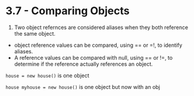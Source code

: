 # 3.7 - Comparing Objects

1. Two object refernces are considered aliases when they both reference the same object.
- object reference values can be compared, using == or =!, to identify aliases.
- A reference values can be compared with null, using == or !=, to determine if the reference actually references an object.

`house = new house()`
is one object

`house myhouse = new house()`
is one object but now with an obj